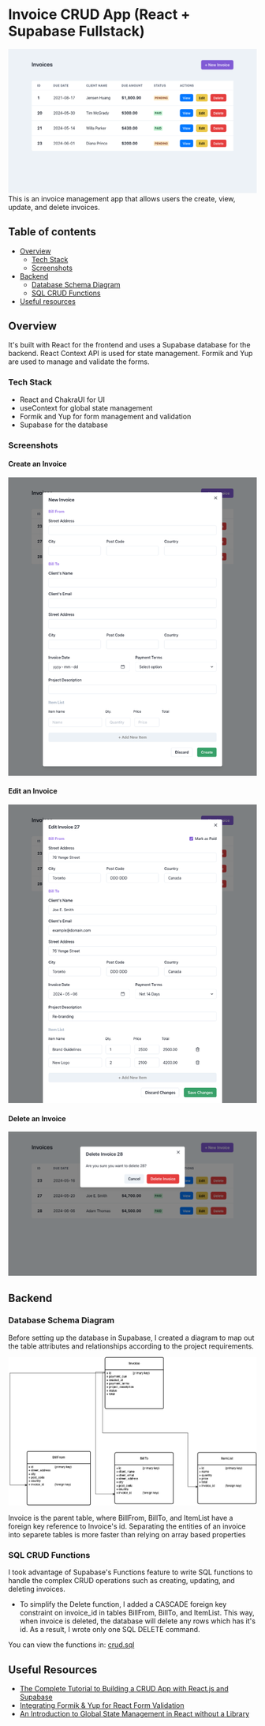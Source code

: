 # Invoice CRUD App (React + Supabase Fullstack)

![Main App](main-page.png)
This is an invoice management app that allows users the create, view, update, and delete invoices. 

## Table of contents

- [Overview](#overview)
  - [Tech Stack](#tech-stack)
  - [Screenshots](#screenshots)
- [Backend](#backend)
  - [Database Schema Diagram](#database-schema-diagram)
  - [SQL CRUD Functions](#sql-crud-functions)
- [Useful resources](#useful-resources)


## Overview
It's built with React for the frontend and uses a Supabase database for the backend. React Context API is used for state management. Formik and Yup are used to manage and validate the forms.

###  Tech Stack
- React and ChakraUI for UI
- useContext for global state management
- Formik and Yup for  form management and validation
- Supabase for the database

### Screenshots

#### Create an Invoice
![Create An Invoice](create-invoice.png)

#### Edit an Invoice
![Edit An Invoice](edit-invoice.png)

#### Delete an Invoice
![Delete An Invoice](delete-invoice.png)


## Backend

### Database Schema Diagram
Before setting up the database in Supabase, I created a diagram to map out the table attributes and relationships according to the project requirements.

![Database Scheme Diagram for Invoice Management App](database-schema.png)

Invoice is the parent table, where BillFrom, BillTo, and ItemList have a foreign key reference to Invoice's id. Separating the entities of an invoice into separete tables is more faster than relying on array based properties

### SQL CRUD Functions
I took advantage of Supabase's Functions feature to write SQL functions to handle the complex CRUD operations such as creating, updating, and deleting invoices.

* To simplify the Delete function, I added a CASCADE foreign key constraint on invoice_id in tables BillFrom, BillTo, and ItemList. This way, when invoice is deleted, the database will delete any rows which has it's id. As a result, I wrote only one SQL DELETE command.

You can view the functions in: [crud.sql](https://github.com/semajthomasprimm/invoice-app-supabase-chakraui/blob/master/crud.sql)


## Useful Resources

- [The Complete Tutorial to Building a CRUD App with React.js and Supabase](https://adevait.com/react/building-crud-app-with-react-js-supabase)
- [Integrating Formik & Yup for React Form Validation](https://code.pieces.app/blog/react-form-validation-formik-yup)
- [An Introduction to Global State Management in React without a Library](https://coderpad.io/blog/development/global-state-management-react/)